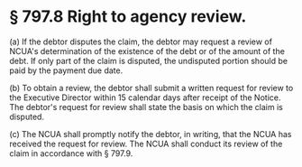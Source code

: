 # § 797.8   Right to agency review.

(a) If the debtor disputes the claim, the debtor may request a review of NCUA's determination of the existence of the debt or of the amount of the debt. If only part of the claim is disputed, the undisputed portion should be paid by the payment due date.


(b) To obtain a review, the debtor shall submit a written request for review to the Executive Director within 15 calendar days after receipt of the Notice. The debtor's request for review shall state the basis on which the claim is disputed.


(c) The NCUA shall promptly notify the debtor, in writing, that the NCUA has received the request for review. The NCUA shall conduct its review of the claim in accordance with § 797.9.




